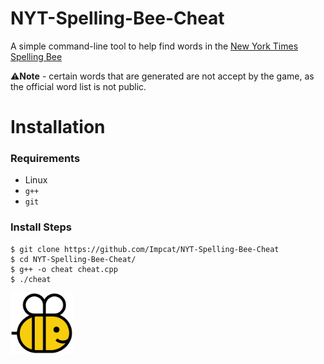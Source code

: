 # NYT-Spelling-Bee-Cheat
A simple command-line tool to help find words in the [New York Times Spelling Bee](https://www.nytimes.com/puzzles/spelling-bee)

⚠️**Note** - certain words that are generated are not accept by the game, as the official word list is not public.

# Installation

### Requirements

- Linux
- `g++`
- `git`

### Install Steps

```shell
$ git clone https://github.com/Impcat/NYT-Spelling-Bee-Cheat
$ cd NYT-Spelling-Bee-Cheat/
$ g++ -o cheat cheat.cpp
$ ./cheat
```
<img src="logo.png" width="100">
